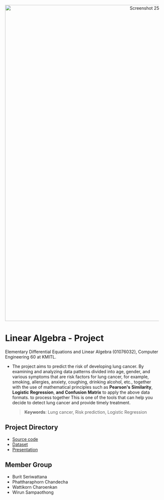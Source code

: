 <p align="center">
<img width="1037" alt="Screenshot 2566-12-02 at 01 02 48" src="https://github.com/janrainjer/linear-algebra-project/assets/88389821/3a6cadfc-93a0-4eae-b53a-9790ae3341de">
</p>


# Linear Algebra - Project
Elementary Differential Equations and Linear Algebra (01076032), Computer Engineering 60 at KMITL.

- The project aims to predict the risk of developing lung cancer. By examining and analyzing data patterns divided into age, gender, and various symptoms that are risk factors for lung cancer, for example, smoking, allergies, anxiety, coughing, drinking alcohol, etc., together with the use of mathematical principles such as **Pearson's** **Similarity**, **Logistic** **Regression**, **and** **Confusion** **Matrix** to apply the above data formats. to process together This is one of the tools that can help you decide to detect lung cancer and provide timely treatment.

  > **Keywords**: Lung cancer, Risk prediction, Logistic Regression

## Project Directory 
- [Source code](source-code)
- [Dataset](dataset)
- [Presentation](presentation)

## Member Group
- Burit Seriwattana
- Phattharaphorn Chandecha 
- Wattikorn Charoenkan
- Wirun Sampaothong
